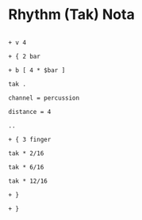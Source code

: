 # Rhythm (Tak) Nota

```scenario oscilla

+ v 4

+ { 2 bar

+ b [ 4 * $bar ]

tak .

channel = percussion

distance = 4

..

+ { 3 finger

tak * 2/16

tak * 6/16

tak * 12/16

+ }

+ }

```
